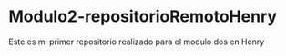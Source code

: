 # Modulo2-repositorioRemotoHenry
Este es mi primer repositorio realizado para el modulo dos en Henry
